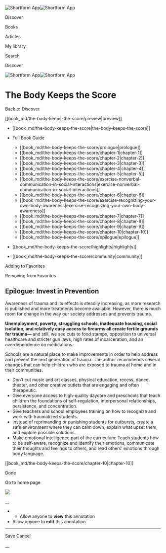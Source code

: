 ![Shortform App](/img/logo.36a2399e.svg)![Shortform App](/img/logo-dark.70c1b072.svg)

Discover

Books

Articles

My library

Search

Discover

![Shortform App](/img/logo.36a2399e.svg)![Shortform App](/img/logo-dark.70c1b072.svg)

# The Body Keeps the Score

Back to Discover

[[book_md/the-body-keeps-the-score/preview|preview]]

  * [[book_md/the-body-keeps-the-score|the-body-keeps-the-score]]
  * Full Book Guide

    * [[book_md/the-body-keeps-the-score/prologue|prologue]]
    * [[book_md/the-body-keeps-the-score/chapter-1|chapter-1]]
    * [[book_md/the-body-keeps-the-score/chapter-2|chapter-2]]
    * [[book_md/the-body-keeps-the-score/chapter-3|chapter-3]]
    * [[book_md/the-body-keeps-the-score/chapter-4|chapter-4]]
    * [[book_md/the-body-keeps-the-score/chapter-5|chapter-5]]
    * [[book_md/the-body-keeps-the-score/exercise-nonverbal-communication-in-social-interactions|exercise-nonverbal-communication-in-social-interactions]]
    * [[book_md/the-body-keeps-the-score/chapter-6|chapter-6]]
    * [[book_md/the-body-keeps-the-score/exercise-recognizing-your-own-body-awareness|exercise-recognizing-your-own-body-awareness]]
    * [[book_md/the-body-keeps-the-score/chapter-7|chapter-7]]
    * [[book_md/the-body-keeps-the-score/chapter-8|chapter-8]]
    * [[book_md/the-body-keeps-the-score/chapter-9|chapter-9]]
    * [[book_md/the-body-keeps-the-score/chapter-10|chapter-10]]
    * [[book_md/the-body-keeps-the-score/epilogue|epilogue]]
  * [[book_md/the-body-keeps-the-score/highlights|highlights]]
  * [[book_md/the-body-keeps-the-score/community|community]]



Adding to Favorites 

Removing from Favorites 

## Epilogue: Invest in Prevention

Awareness of trauma and its effects is steadily increasing, as more research is published and more treatments become available. However, there is much room for change in the way our society addresses and prevents trauma.

**Unemployment, poverty, struggling schools, inadequate housing, social isolation, and relatively easy access to firearms all create fertile grounds for trauma—** and still, we see cuts to food stamps, opposition to universal healthcare and stricter gun laws, high rates of incarceration, and an overdependence on medications.

Schools are a natural place to make improvements in order to help address and prevent the next generation of trauma. The author recommends several changes that can help children who are exposed to trauma at home and in their communities.

  * Don’t cut music and art classes, physical education, recess, dance, theater, and other creative outlets that are engaging and often therapeutic. 
  * Give everyone access to high-quality daycare and preschools that teach children the foundations of self-regulation, interpersonal relationships, persistence, and concentration. 
  * Give teachers and school employees training on how to recognize and work with traumatized students.
  * Instead of reprimanding or punishing students for outbursts, create a safe environment where they can calm down, explain what upset them, and explore possible solutions. 
  * Make emotional intelligence part of the curriculum: Teach students how to be self-aware, recognize and identify their emotions, communicate their thoughts and feelings to others, and read others’ emotions through body language. 



[[book_md/the-body-keeps-the-score/chapter-10|chapter-10]]

Done

Go to home page 

![](https://bat.bing.com/action/0?ti=56018282&Ver=2&mid=76b09bd8-cffc-4c5c-90a9-2970c452b6be&sid=1711133063fa11eebdec89a8b8ae3bbc&vid=171147a063fa11eea7440fcfeb230d96&vids=0&msclkid=N&pi=0&lg=en-US&sw=800&sh=600&sc=24&nwd=1&tl=Shortform%20%7C%20Book&p=https%3A%2F%2Fwww.shortform.com%2Fapp%2Fbook%2Fthe-body-keeps-the-score%2Fepilogue&r=&lt=408&evt=pageLoad&sv=1&rn=823908)

__

  *   * Allow anyone to **view** this annotation
  * Allow anyone to **edit** this annotation



* * *

Save Cancel

__



